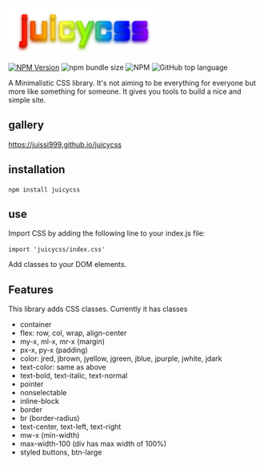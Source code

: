![juicycss](juicycss_aldrich.png)

[![NPM Version](https://img.shields.io/npm/v/juicycss.svg)](https://www.npmjs.com/package/juicycss)
![npm bundle size](https://img.shields.io/bundlephobia/min/juicycss)
![NPM](https://img.shields.io/npm/l/juicycss)
![GitHub top language](https://img.shields.io/github/languages/top/juissi999/juicycss)

A Minimalistic CSS library. It's not aiming to be everything for everyone but more like something for someone. It gives you tools to build a nice and simple site.

## gallery
https://juissi999.github.io/juicycss

## installation
`npm install juicycss`

## use
Import CSS by adding the following line to your index.js file:

`import 'juicycss/index.css'`

Add classes to your DOM elements.

## Features
This library adds CSS classes. Currently it has classes

* container
* flex: row, col, wrap, align-center
* my-x, ml-x, mr-x (margin)
* px-x, py-x (padding)
* color: jred, jbrown, jyellow, jgreen, jblue, jpurple, jwhite, jdark
* text-color: same as above
* text-bold, text-italic, text-normal
* pointer
* nonselectable
* inline-block
* border
* br (border-radius)
* text-center, text-left, text-right
* mw-x (min-width)
* max-width-100 (div has max width of 100%)
* styled buttons, btn-large
